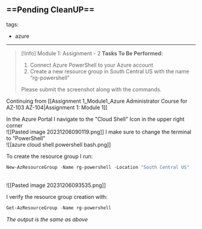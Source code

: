 ==Pending CleanUP==
---
tags:
  - azure
---
> [!info] Module 1: Assignment - 2
> **Tasks To Be Performed:** 
> 1. Connect Azure PowerShell to your Azure account 
> 2. Create a new resource group in South Central US with the name “rg-powershell” 
> 
> Please submit the screenshot along with the commands.

Continuing from [[Assignment 1_Module1_Azure Administrator Course for AZ-103 AZ-104|Assignment 1: Module 1]]

In the Azure Portal I navigate to the "Cloud Shell"  Icon in the upper right corner
<br>![[Pasted image 20231206090119.png]]
I make sure to change the terminal to "PowerShell"
<br>![[azure cloud shell powershell bash.png]]

To create the resource group I run:
```powershell
New-AzResourceGroup -Name rg-powershell -Location "South Central US"
```
<br>![[Pasted image 20231206093535.png]]

I verify the resource group creation with:
```powershell
Get-AzResourceGroup -Name rg-powershell
```
*The output is the same as above*